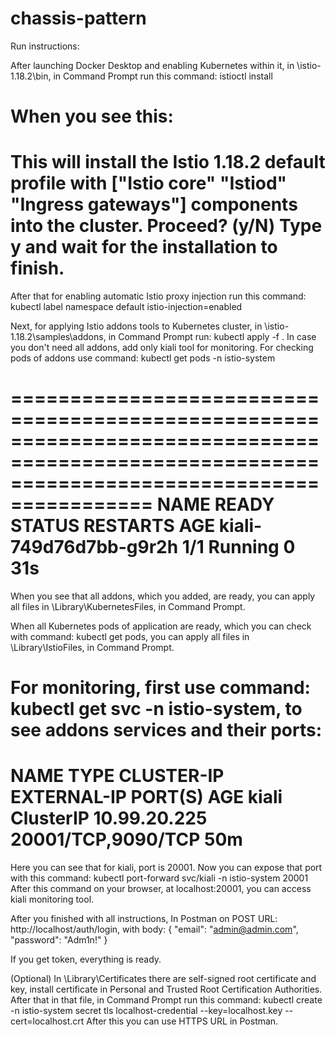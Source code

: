 # chassis-pattern
Run instructions:

After launching Docker Desktop and enabling Kubernetes within it, in \istio-1.18.2\bin, in Command Prompt run this command:
    istioctl install

When you see this:
==============================================================================================================================================
This will install the Istio 1.18.2 default profile with ["Istio core" "Istiod" "Ingress gateways"] components into the cluster. Proceed? (y/N)
Type y and wait for the installation to finish.
==============================================================================================================================================
After that for enabling automatic Istio proxy injection run this command:
	kubectl label namespace default istio-injection=enabled

Next, for applying Istio addons tools to Kubernetes cluster, in \istio-1.18.2\samples\addons, in Command Prompt run:
	kubectl apply -f .
In case you don't need all addons, add only kiali tool for monitoring.
For checking pods of addons use command:
	kubectl get pods -n istio-system

==============================================================================================================================================
NAME                                    READY   STATUS    RESTARTS   AGE
kiali-749d76d7bb-g9r2h                  1/1     Running   0          31s
==============================================================================================================================================
When you see that all addons, which you added, are ready, you can apply all files in \Library\KubernetesFiles, in Command Prompt.

When all Kubernetes pods of application are ready, which you can check with command: kubectl get pods, you can apply all files in \Library\IstioFiles, in Command Prompt.

For monitoring, first use command: kubectl get svc -n istio-system, to see addons services and their ports:
==============================================================================================================================================
NAME                   TYPE           CLUSTER-IP       EXTERNAL-IP   PORT(S)                                      AGE
kiali                  ClusterIP      10.99.20.225     <none>        20001/TCP,9090/TCP                           50m
==============================================================================================================================================
Here you can see that for kiali, port is 20001.
Now you can expose that port with this command:
	kubectl port-forward svc/kiali -n istio-system 20001
After this command on your browser, at localhost:20001, you can access kiali monitoring tool.

After you finished with all instructions, In Postman on POST URL: http://localhost/auth/login, with body:
	{
    		"email": "admin@admin.com",
    		"password": "Adm1n!"
       }

If you get token, everything is ready.
	
(Optional)
In \Library\Certificates there are self-signed root certificate and key, install certificate in Personal and Trusted Root Certification Authorities. After that in that file, in Command Prompt run this command:
	kubectl create -n istio-system secret tls localhost-credential --key=localhost.key --cert=localhost.crt
After this you can use HTTPS URL in Postman.

